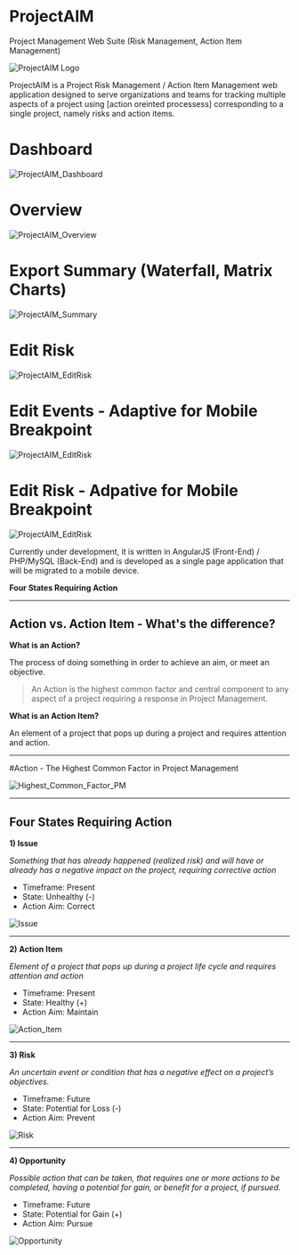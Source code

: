 # ProjectAIM
Project Management Web Suite (Risk Management, Action Item Management)

![ProjectAIM Logo](https://vahejab.net/projectaim_logo.png)

ProjectAIM is a Project Risk Management / Action Item Management web application  designed to serve organizations and teams for tracking multiple aspects of a project using [action oreinted processess] corresponding to a single project, namely risks and action items.


# Dashboard

![ProjectAIM_Dashboard](https://vahejab.net/RiskDashboard.png)

# Overview

![ProjectAIM_Overview](https://vahejab.net/RiskOverview.png)

# Export Summary (Waterfall, Matrix Charts)

![ProjectAIM_Summary](https://vahejab.net/RiskSummary.png)

# Edit Risk

![ProjectAIM_EditRisk](https://vahejab.net/EditRisk.png)

# Edit Events - Adaptive for Mobile Breakpoint

![ProjectAIM_EditRisk](https://vahejab.net/EditRiskResponsive.png)

# Edit Risk - Adpative for Mobile Breakpoint

![ProjectAIM_EditRisk](https://vahejab.net/EditEventsResponsive.png)



Currently under development, it is written in AngularJS (Front-End) / PHP/MySQL (Back-End) and is developed as a single page application that will be migrated to a mobile device.



**Four States Requiring Action**

-----------------

## Action vs. Action Item - What's the difference? ##

**What is an Action?**

The process of doing something in order to achieve an aim, or meet an objective.

> An Action is the highest common factor and central component to any
> aspect of a project requiring a response in Project Management.


**What is an Action Item?**

An element of a project that pops up during a project and requires attention and action.  

-----------------

#Action - The Highest Common Factor in Project Management


![Highest_Common_Factor_PM](https://i.stack.imgur.com/YOQTG.png)

-----------------

## Four States Requiring Action ##

**1) Issue** 

*Something that has already happened (realized risk) and will have or already has a negative impact on the project, requiring corrective action*
 

 - Timeframe: Present
 - State: Unhealthy (-)
 - Action Aim: Correct

![Issue](https://i.stack.imgur.com/8t6y7.png)

----------

**2) Action Item** 

*Element of a project that pops up during a project life cycle and requires attention and action*
 
 - Timeframe: Present
 - State: Healthy (+)
 - Action Aim: Maintain

![Action_Item](https://i.stack.imgur.com/sreEV.png)

-------------

**3) Risk** 

*An uncertain event or condition that has a negative effect on a project’s objectives.*

 - Timeframe: Future
 - State: Potential for Loss (-)
 - Action Aim: Prevent

![Risk](https://i.stack.imgur.com/5Dl65.png)

--------------

**4) Opportunity**

*Possible action that can be taken, that requires one or more actions to be completed, having a potential for gain, or benefit for a project, if pursued.* 

 - Timeframe: Future
 - State: Potential for Gain (+)
 - Action Aim: Pursue

![Opportunity](https://i.stack.imgur.com/JfPCg.png)

